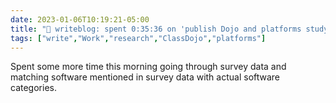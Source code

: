 ---date: 2023-01-06T10:19:21-05:00title: "📝 writeblog: spent 0:35:36 on 'publish Dojo and platforms study'"tags: ["write","Work","research","ClassDojo","platforms"]---Spent some more time this morning going through survey data and matching software mentioned in survey data with actual software categories.